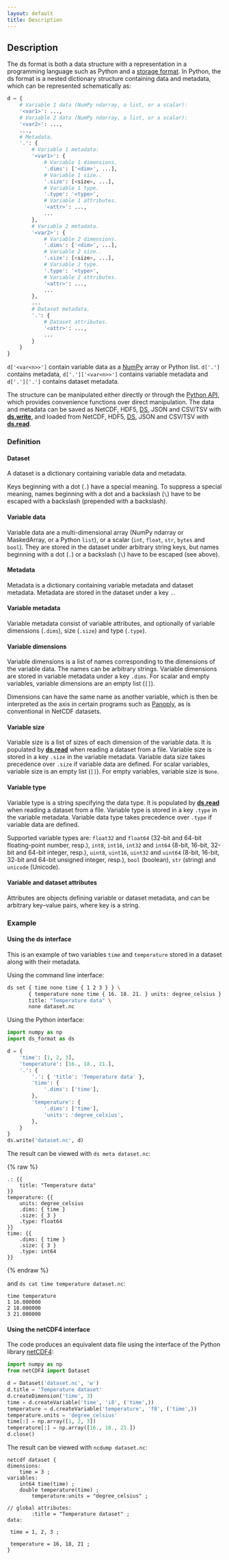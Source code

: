 ```yaml
---
layout: default
title: Description
---
```


## Description

The ds format is both a data structure with a representation in a programming
language such as Python and a [storage format](../Storage_format/). In Python,
the ds format is a nested dictionary structure containing data and metadata,
which can be represented schematically as:

```python
d = {
    # Variable 1 data (NumPy ndarray, a list, or a scalar):
    '<var1>': ...,
    # Variable 2 data (NumPy ndarray, a list, or a scalar):
    '<var2>': ...,
    ...,
    # Metadata.
    '.': {
        # Variable 1 metadata:
        '<var1>': {
            # Variable 1 dimensions.
            '.dims': ['<dim>', ...],
            # Variable 1 size..
            '.size': [<size>, ...],
            # Variable 1 type.
            '.type': '<type>',
            # Variable 1 attributes.
            '<attr>': ...,
            ...
        },
        # Variable 2 metadata.
        '<var2>': {
            # Variable 2 dimensions.
            '.dims': ['<dim>', ...],
            # Variable 2 size..
            '.size': [<size>, ...],
            # Variable 2 type.
            '.type': '<type>',
            # Variable 2 attributes.
            '<attr>': ...,
            ...
        },
        ...
        # Dataset metadata.
        '.': {
            # Dataset attributes.
            '<attr>': ...,
            ...
        }
    }
}
```

`d['<var<n>>']` contain variable data as a [NumPy](https://www.numpy.org/)
array or Python list. `d['.']` contains metadata, `d['.']['<var<n>>']` contains
variable metadata and `d['.']['.']` contains dataset metadata.

The structure can be manipulated either directly or through the
[Python API](../Python_API/), which provides convenience functions over direct
manipulation. The data and metadata can be saved as NetCDF, HDF5,
[DS](../Storage_format), JSON and CSV/TSV with
**[ds.write](../Python_API/#write)**, and loaded from NetCDF, HDF5,
[DS](../Storage_format), JSON and CSV/TSV with **[ds.read](../Python_API/#read)**.

### Definition

#### Dataset

A dataset is a dictionary containing variable data and metadata.

Keys beginning with a dot (`.`) have a special meaning.  To suppress a special
meaning, names beginning with a dot and a backslash (`\`)
have to be escaped with a backslash (prepended with a backslash).

#### Variable data

Variable data are a multi-dimensional array (NumPy ndarray or MaskedArray, or
a Python `list`), or a scalar (`int`, `float`, `str`, `bytes` and `bool`). They
are stored in the dataset under arbitrary string keys, but names beginning with
a dot (`.`) or a backslash (`\`) have to be escaped (see above).

#### Metadata

Metadata is a dictionary containing variable metadata and dataset metadata.
Metadata are stored in the dataset under a key `.`.

#### Variable metadata

Variable metadata consist of variable attributes, and optionally of variable
dimensions (`.dims`), size (`.size`) and type (`.type`).

#### Variable dimensions

Variable dimensions is a list of names corresponding to the dimensions of the
variable data. The names can be arbitrary strings. Variable dimensions are
stored in variable metadata under a key `.dims`. For scalar and empty
variables, variable dimensions are an empty list (`[]`).

Dimensions can have the same name as another variable, which is then be
interpreted as the axis in certain programs such as
[Panoply](https://www.giss.nasa.gov/tools/panoply/), as is conventional in
NetCDF datasets.

#### Variable size

Variable size is a list of sizes of each dimension of the variable data. It
is populated by **[ds.read](../Python_API/#read)** when reading a dataset
from a file. Variable size is stored in a key `.size` in the variable metadata.
Variable data size takes precedence over `.size` if variable data are defined.
For scalar variables, variable size is an empty list (`[]`). For empty
variables, variable size is `None`.

#### Variable type

Variable type is a string specifying the data type.  It is populated by
**[ds.read](../Python_API/#read)** when reading a dataset from a file.
Variable type is stored in a key `.type` in the variable metadata. Variable
data type takes precedence over `.type` if variable data are defined.

Supported variable types are: `float32` and `float64` (32-bit and 64-bit
floating-point number, resp.), `int8`, `int16`, `int32` and `int64` (8-bit,
16-bit, 32-bit and 64-bit integer, resp.), `uint8`, `uint16`, `uint32` and
`uint64` (8-bit, 16-bit, 32-bit and 64-bit unsigned integer, resp.), `bool`
(boolean), `str` (string) and `unicode` (Unicode).

#### Variable and dataset attributes

Attributes are objects defining variable or dataset metadata, and can be
arbitrary key–value pairs, where key is a string.

### Example

#### Using the ds interface

This is an example of two variables `time` and `temperature` stored
in a dataset along with their metadata.

Using the command line interface:

```sh
ds set { time none time { 1 2 3 } } \
       { temperature none time { 16. 18. 21. } units: degree_celsius } \
       title: "Temperature data" \
       none dataset.nc
```

Using the Python interface:

```python
import numpy as np
import ds_format as ds

d = {
    'time': [1, 2, 3],
    'temperature': [16., 18., 21.],
    '.': {
        '.': { 'title': 'Temperature data' },
        'time': {
            '.dims': ['time'],
        },
        'temperature': {
            '.dims': ['time'],
            'units': 'degree_celsius',
        },
    }
}
ds.write('dataset.nc', d)
```

The result can be viewed with `ds meta dataset.nc`:

{% raw %}
```
.: {{
	title: "Temperature data"
}}
temperature: {{
	units: degree_celsius
	.dims: { time }
	.size: { 3 }
	.type: float64
}}
time: {{
	.dims: { time }
	.size: { 3 }
	.type: int64
}}
```
{% endraw %}

and `ds cat time temperature dataset.nc`:

```
time temperature
1 16.000000
2 18.000000
3 21.000000
```

#### Using the netCDF4 interface

The code produces an equivalent data file using the interface of the Python
library [netCDF4](http://unidata.github.io/netcdf4-python/):

```python
import numpy as np
from netCDF4 import Dataset

d = Dataset('dataset.nc', 'w')
d.title = 'Temperature dataset'
d.createDimension('time', 3)
time = d.createVariable('time', 'i8', ('time',))
temperature = d.createVariable('temperature', 'f8', ('time',))
temperature.units = 'degree_celsius'
time[:] = np.array([1, 2, 3])
temperature[:] = np.array([16., 18., 21.])
d.close()
```

The result can be viewed with `ncdump dataset.nc`:

```
netcdf dataset {
dimensions:
    time = 3 ;
variables:
    int64 time(time) ;
    double temperature(time) ;
        temperature:units = "degree_celsius" ;

// global attributes:
        :title = "Temperature dataset" ;
data:

 time = 1, 2, 3 ;

 temperature = 16, 18, 21 ;
}
```
